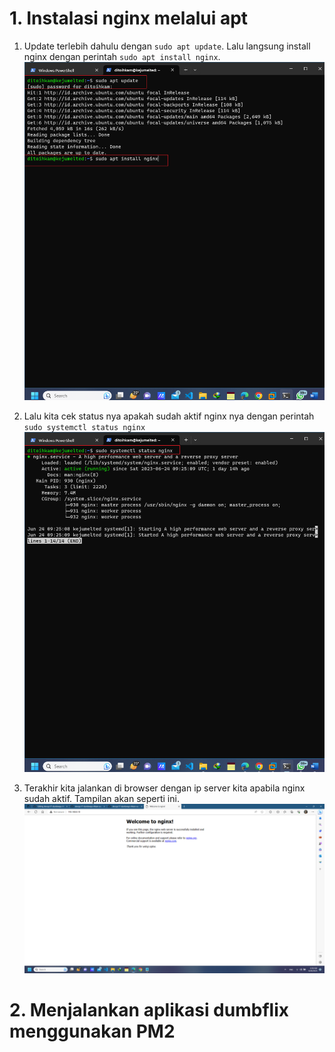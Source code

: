 # 1. Instalasi nginx melalui apt

1. Update terlebih dahulu dengan `sudo apt update`. Lalu langsung install nginx dengan perintah `sudo apt install nginx`.
![alt text](https://github.com/DitoIhkam/devops17-dumbways-ihkam-audito/blob/main/WEEK%202/3.%20Web%20Server%20and%20Load%20Balancing/image/NGINX1.png?raw=true)

2. Lalu kita cek status nya apakah sudah aktif nginx nya dengan perintah `sudo systemctl status nginx`
![alt text](https://github.com/DitoIhkam/devops17-dumbways-ihkam-audito/blob/main/WEEK%202/3.%20Web%20Server%20and%20Load%20Balancing/image/NGINX2.png?raw=true)

3. Terakhir kita jalankan di browser dengan ip server kita apabila nginx sudah aktif. Tampilan akan seperti ini.
![alt text](https://github.com/DitoIhkam/devops17-dumbways-ihkam-audito/blob/main/WEEK%202/3.%20Web%20Server%20and%20Load%20Balancing/image/NGINX3.png?raw=true)


# 2. Menjalankan aplikasi dumbflix menggunakan PM2


